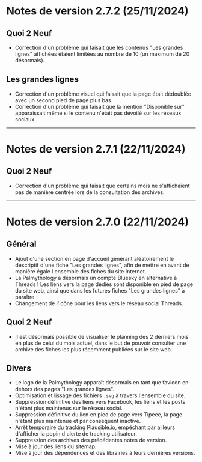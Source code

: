 # Notes de version 2.7.2 (25/11/2024)

## Quoi 2 Neuf

- Correction d'un problème qui faisait que les contenus "Les grandes lignes" affichées étaient limitées au nombre de 10 (un maximum de 20 désormais).

## Les grandes lignes

- Correction d'un problème visuel qui faisait que la page était dédoublée avec un second pied de page plus bas.
- Correction d'un problème qui faisait que la mention "Disponible sur" apparaissait même si le contenu n'était pas dévoilé sur les réseaux sociaux.

---

# Notes de version 2.7.1 (22/11/2024)

## Quoi 2 Neuf

- Correction d'un problème qui faisait que certains mois ne s'affichaient pas de manière centrée lors de la consultation des archives.

---

# Notes de version 2.7.0 (22/11/2024)

## Général

- Ajout d'une section en page d'accueil générant aléatoirement le descriptif d'une fiche "Les grandes lignes", afin de mettre en avant de manière égale l'ensemble des fiches du site Internet.
- La Palmythology a désormais un compte Bluesky en alternative à Threads ! Les liens vers la page dédiés sont disponible en pied de page du site web, ainsi que dans les futures fiches "Les grandes lignes" à paraître.
- Changement de l'icône pour les liens vers le réseau social Threads.

## Quoi 2 Neuf

- Il est désormais possible de visualiser le planning des 2 derniers mois en plus de celui du mois actuel, dans le but de pouvoir consulter une archive des fiches les plus récemment publiées sur le site web.

## Divers

- Le logo de la Palmythology apparaît désormais en tant que favicon en dehors des pages "Les grandes lignes".
- Optimisation et lissage des fichiers `.svg` à travers l'ensemble du site.
- Suppression définitive des liens vers Facebook, les liens et les posts n'étant plus maintenus sur le réseau social.
- Suppression définitive du lien en pied de page vers Tipeee, la page n'étant plus maintenue et par conséquent inactive.
- Arrêt temporaire du tracking Plausible.io, empêchant par ailleurs d'afficher la popin d'alerte de tracking utilisateur.
- Suppression des archives des précédentes notes de version.
- Mise à jour des liens du sitemap.
- Mise à jour des dépendences et des librairies à leurs dernières versions.
